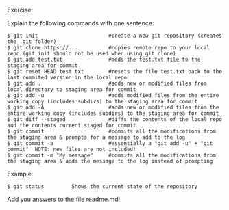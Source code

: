 Exercise:

Explain the following commands with one sentence:

    $ git init                       #create a new git repository (creates the .git folder)
    $ git clone https://...          #copies remote repo to your local repo (git init should not be used when using git clone)
    $ git add test.txt               #adds the test.txt file to the staging area for commit
    $ git reset HEAD test.txt        #resets the file test.txt back to the last commited version in the local repo
    $ git add .                      #adds new or modified files from local directory to staging area for commit
    $ git add -u                     #adds modified files from the entire working copy (includes subdirs) to the staging area for commit
    $ git add -A                     #adds new or modified files from the entire working copy (includes subdirs) to the staging area for commit
    $ git diff --staged              #diffs the contents of the local repo and the contents current staged for commit
    $ git commit                     #commits all the modifications from the staging area & prompts for a message to add to the log
    $ git commit -a                  #essentially a "git add -u" + "git commit"  NOTE: new files are not included!
    $ git commit -m "My message"     #commits all the modifications from the staging area & adds the message to the log instead of prompting

Example:

    $ git status         Shows the current state of the repository

Add you answers to the file readme.md!
